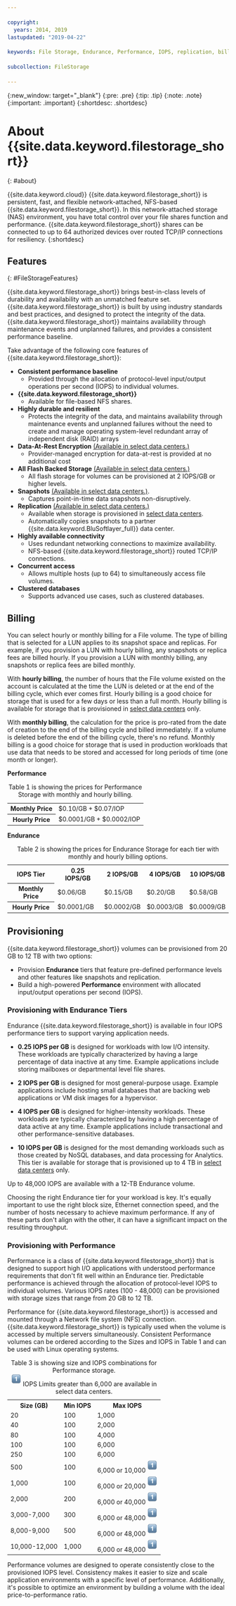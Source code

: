 ```yaml
---

copyright:
  years: 2014, 2019
lastupdated: "2019-04-22"

keywords: File Storage, Endurance, Performance, IOPS, replication, billing, file storage, NFS,

subcollection: FileStorage

---
```

{:new_window: target="_blank"}
{:pre: .pre}
{:tip: .tip}
{:note: .note}
{:important: .important}
 {:shortdesc: .shortdesc}


# About {{site.data.keyword.filestorage_short}}
{: #about}

{{site.data.keyword.cloud}} {{site.data.keyword.filestorage_short}} is persistent, fast, and flexible network-attached, NFS-based {{site.data.keyword.filestorage_short}}. In this network-attached storage (NAS) environment, you have total control over your file shares function and performance. {{site.data.keyword.filestorage_short}} shares can be connected to up to 64 authorized devices over routed TCP/IP connections for resiliency.
{:shortdesc}

## Features
{: #FileStorageFeatures}

{{site.data.keyword.filestorage_short}} brings best-in-class levels of durability and availability with an unmatched feature set. {{site.data.keyword.filestorage_short}} is built by using industry standards and best practices, and designed to protect the integrity of the data. {{site.data.keyword.filestorage_short}} maintains availability through maintenance events and unplanned failures, and provides a consistent performance baseline.

Take advantage of the following core features of {{site.data.keyword.filestorage_short}}:

- **Consistent performance baseline**
   - Provided through the allocation of protocol-level input/output operations per second (IOPS) to individual volumes.
- **{{site.data.keyword.filestorage_short}}**
   - Available for file-based NFS shares.
- **Highly durable and resilient**
   - Protects the integrity of the data, and maintains availability through maintenance events and unplanned failures without the need to create and manage operating system-level redundant array of independent disk (RAID) arrays
- **Data-At-Rest Encryption** [(Available in select data centers.)](/docs/infrastructure/FileStorage?topic=FileStorage-news)
   - Provider-managed encryption for data-at-rest is provided at no additional cost
- **All Flash Backed Storage** [(Available in select data centers.)](/docs/infrastructure/FileStorage?topic=FileStorage-news)
   - All flash storage for volumes can be provisioned at 2 IOPS/GB or higher levels.
- **Snapshots** [(Available in select data centers.)](/docs/infrastructure/FileStorage?topic=FileStorage-news).
   - Captures point-in-time data snapshots non-disruptively.
- **Replication**  [(Available in select data centers.)](/docs/infrastructure/FileStorage?topic=FileStorage-news)
   - Available when storage is provisioned in [select data centers](/docs/infrastructure/FileStorage?topic=FileStorage-news).
   - Automatically copies snapshots to a partner {{site.data.keyword.BluSoftlayer_full}} data center.
- **Highly available connectivity**
   - Uses redundant networking connections to maximize availability.
   - NFS-based {{site.data.keyword.filestorage_short}} routed TCP/IP connections.
- **Concurrent access**
   - Allows multiple hosts (up to 64) to simultaneously access file volumes.
- **Clustered databases**
   - Supports advanced use cases, such as clustered databases.

## Billing

You can select hourly or monthly billing for a File volume. The type of billing that is selected for a LUN applies to its snapshot space and replicas. For example, if you provision a LUN with hourly billing, any snapshots or replica fees are billed hourly. If you provision a LUN with monthly billing, any snapshots or replica fees are billed monthly.

With **hourly billing**, the number of hours that the File volume existed on the account is calculated at the time the LUN is deleted or at the end of the billing cycle, which ever comes first. Hourly billing is a good choice for storage that is used for a few days or less than a full month. Hourly billing is available for storage that is provisioned in [select data centers](/docs/infrastructure/FileStorage?topic=FileStorage-news) only.

With **monthly billing**, the calculation for the price is pro-rated from the date of creation to the end of the billing cycle and billed immediately. If a volume is deleted before the end of the billing cycle, there's no refund. Monthly billing is a good choice for storage that is used in production workloads that use data that needs to be stored and accessed for long periods of time (one month or longer).


**Performance**
<table>
  <caption>Table 1 is showing the prices for Performance Storage with monthly and hourly billing.</caption>
  <tr>
   <th>Monthly Price</th>
   <td>$0.10/GB + $0.07/IOP</td>
  </tr>
  <tr>
   <th>Hourly Price</th>
   <td>$0.0001/GB + $0.0002/IOP</td>
  </tr>
</table>

**Endurance**
<table>
  <caption>Table 2 is showing the prices for Endurance Storage for each tier with monthly and hourly billing options.</caption>
  <tr>
   <th>IOPS Tier</th>
   <th>0.25 IOPS/GB</th>
   <th>2 IOPS/GB</th>
   <th>4 IOPS/GB</th>
   <th>10 IOPS/GB</th>
  </tr>
  <tr>
   <th>Monthly Price</th>
   <td>$0.06/GB</td>
   <td>$0.15/GB</td>
   <td>$0.20/GB</td>
   <td>$0.58/GB</td>
  </tr>
  <tr>
   <th>Hourly Price</th>
   <td>$0.0001/GB</td>
   <td>$0.0002/GB</td>
   <td>$0.0003/GB</td>
   <td>$0.0009/GB</td>
  </tr>
</table>



## Provisioning

{{site.data.keyword.filestorage_short}} volumes can be provisioned from 20 GB to 12 TB with two options: <br/>
- Provision **Endurance** tiers that feature pre-defined performance levels and other features like snapshots and replication.
- Build a high-powered **Performance** environment with allocated input/output operations per second (IOPS).


### Provisioning with Endurance Tiers

Endurance {{site.data.keyword.filestorage_short}} is available in four IOPS performance tiers to support varying application needs. <br />

- **0.25 IOPS per GB** is designed for workloads with low I/O intensity. These workloads are typically characterized by having a large percentage of data inactive at any time. Example applications include storing mailboxes or departmental level file shares.

- **2 IOPS per GB** is designed for most general-purpose usage. Example applications include hosting small databases that are backing web applications or VM disk images for a hypervisor.

- **4 IOPS per GB** is designed for higher-intensity workloads. These workloads are typically characterized by having a high percentage of data active at any time. Example applications include transactional and other performance-sensitive databases.

- **10 IOPS per GB** is designed for the most demanding workloads such as those created by NoSQL databases, and data processing for Analytics. This tier is available for storage that is provisioned up to 4 TB in [select data centers](/docs/infrastructure/FileStorage?topic=FileStorage-news) only.

Up to 48,000 IOPS are available with a 12-TB Endurance volume.

Choosing the right Endurance tier for your workload is key. It's equally important to use the right block size, Ethernet connection speed, and the number of hosts necessary to achieve maximum performance. If any of these parts don't align with the other, it can have a significant impact on the resulting throughput.

### Provisioning with Performance

Performance is a class of {{site.data.keyword.filestorage_short}} that is designed to support high I/O applications with understood performance requirements that don't fit well within an Endurance tier. Predictable performance is achieved through the allocation of protocol-level IOPS to individual volumes. Various IOPS rates (100 - 48,000) can be provisioned with storage sizes that range from 20 GB to 12 TB.

Performance for {{site.data.keyword.filestorage_short}} is accessed and mounted through a Network file system (NFS)  connection. {{site.data.keyword.filestorage_short}} is typically used when the volume is accessed by multiple servers simultaneously. Consistent Performance volumes can be ordered according to the Sizes and IOPS in Table 1 and can be used with Linux operating systems.

<table cellpadding="1" cellspacing="1" style="width: 99%;">
 <caption>Table 3 is showing size and IOPS combinations for Performance storage.<br/><sup><img src="/images/numberone.png" alt="Footnote" /></sup> IOPS Limits greater than 6,000 are available in select data centers.</caption>
        <colgroup>
          <col/>
          <col/>
          <col/>
        </colgroup>
          <tr>
            <th>Size (GB)</th>
            <th>Min IOPS</th>
            <th>Max IOPS</th>
          </tr>
          <tr>
            <td>20</td>
            <td>100</td>
            <td>1,000</td>
          </tr>
          <tr>
            <td>40</td>
            <td>100</td>
            <td>2,000</td>
          </tr>
          <tr>
            <td>80</td>
            <td>100</td>
            <td>4,000</td>
          </tr>
          <tr>
            <td>100</td>
            <td>100</td>
            <td>6,000</td>
          </tr>
          <tr>
            <td>250</td>
            <td>100</td>
            <td>6,000</td>
          </tr>
          <tr>
            <td>500</td>
            <td>100</td>
            <td>6,000 or 10,000 <sup><img src="/images/numberone.png" alt="footnote" /></sup></td>
          </tr>
          <tr>
            <td>1,000</td>
            <td>100</td>
            <td>6,000 or 20,000 <sup><img src="/images/numberone.png" alt="Footnote" /></sup></td>
          </tr>
          <tr>
            <td>2,000</td>
            <td>200</td>
            <td>6,000 or 40,000 <sup><img src="/images/numberone.png" alt="Footnote" /></sup></td>
          </tr>
          <tr>
            <td>3,000-7,000</td>
            <td>300</td>
            <td>6,000 or 48,000 <sup><img src="/images/numberone.png" alt="Footnote" /></sup></td>
          </tr>
          <tr>
            <td>8,000-9,000</td>
            <td>500</td>
            <td>6,000 or 48,000 <sup><img src="/images/numberone.png" alt="Footnote" /></sup></td>
          </tr>
          <tr>
            <td>10,000-12,000</td>
            <td>1,000</td>
            <td>6,000 or 48,000 <sup><img src="/images/numberone.png" alt="Footnote" /></sup></td>
          </tr>
</table>


Performance volumes are designed to operate consistently close to the provisioned IOPS level. Consistency makes it easier to size and scale application environments with a specific level of performance. Additionally, it's possible to optimize an environment by building a volume with the ideal price-to-performance ratio.
